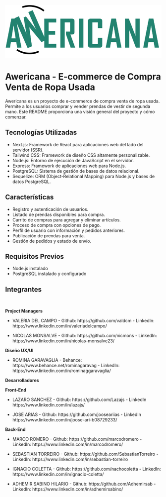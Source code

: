 
<img src='./logobig.svg' alt="awericana" style="align-items: center">

# Awericana - E-commerce de Compra Venta de Ropa Usada

Awericana es un proyecto de e-commerce de compra venta de ropa usada. Permite a los usuarios comprar y vender prendas de vestir de segunda mano. Este README proporciona una visión general del proyecto y cómo comenzar.

## Tecnologías Utilizadas

- Next.js: Framework de React para aplicaciones web del lado del servidor (SSR).
- Tailwind CSS: Framework de diseño CSS altamente personalizable.
- Node.js: Entorno de ejecución de JavaScript en el servidor.
- Express: Framework de aplicaciones web para Node.js.
- PostgreSQL: Sistema de gestión de bases de datos relacional.
- Sequelize: ORM (Object-Relational Mapping) para Node.js y bases de datos PostgreSQL.

## Características

- Registro y autenticación de usuarios.
- Listado de prendas disponibles para compra.
- Carrito de compras para agregar y eliminar artículos.
- Proceso de compra con opciones de pago.
- Perfil de usuario con información y pedidos anteriores.
- Publicación de prendas para venta.
- Gestión de pedidos y estado de envío.

## Requisitos Previos

- Node.js instalado
- PostgreSQL instalado y configurado

## Integrantes 
</br>
<p><b>Project Managers</b></p>

<ul>
    <li>
        <p>VALERIA  DEL CAMPO - Github: https://github.com/valdcm - LinkedIn: https://www.linkedin.com/in/valeriadelcampo/</p>
    </li>
    <li>
        <p>NICOLAS MONSALVE - Github: https://github.com/nicmons - LinkedIn: https://www.linkedin.com/in/nicolas-monsalve23/</p>
    </li>
</ul>

<p><b>Diseño UX/UI</b></p>
<ul>
    <li>
        ROMINA GARAVAGLIA - Behance: https://www.behance.net/rominagaravag - LinkedIn: https://www.linkedin.com/in/rominaggaravaglia/
    </li>
</ul>

<p><b>Desarrolladores</b></p> 

<p><b>Front-End</b></P>
<ul>
    <li>
        <p>LAZARO SANCHEZ - Github: https://github.com/Lazajs - LinkedIn https://www.linkedin.com/in/lazajs/ </p>
    </li>
    <li>
        <p>JOSE ARIAS - Github: https://github.com/jooseariias - LinkedIn https://www.linkedin.com/in/joose-ari-b08729233/</p>
    </li>
</ul>
<p><b>Back-End</b></p>
<ul>
    <li>
        <p>MARCO ROMERO - Github: https://github.com/marcodromero - LinkedIn: https://www.linkedin.com/in/marcodromero/</p>
    </li>
    <li>
        <p>SEBASTIAN TORREIRO - Github: https://github.com/SebastianTorreiro - LinkedIn: https://www.linkedin.com/in/sebastian-torreiro</p>
    </li>
    <li>
        <p>IGNACIO COLETTA - Github: https://github.com/nachocoletta - LinkedIn: https://www.linkedin.com/in/ignacio-coletta/</a></p>
    </li>
    <li>
    <p>ADHEMIR SABINO HILARIO - Github: https://github.com/Adhemirsab - LinkedIn: https://www.linkedin.com/in/adhemirsabino/</a></p>
    </li>
</ul>
